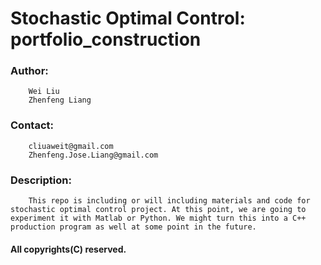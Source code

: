 # Stochastic Optimal Control: portfolio_construction

### Author:
        Wei Liu
        Zhenfeng Liang

### Contact:
        cliuaweit@gmail.com
        Zhenfeng.Jose.Liang@gmail.com	

### Description:
        This repo is including or will including materials and code for stochastic optimal control project. At this point, we are going to experiment it with Matlab or Python. We might turn this into a C++ production program as well at some point in the future.


#### All copyrights(C) reserved.